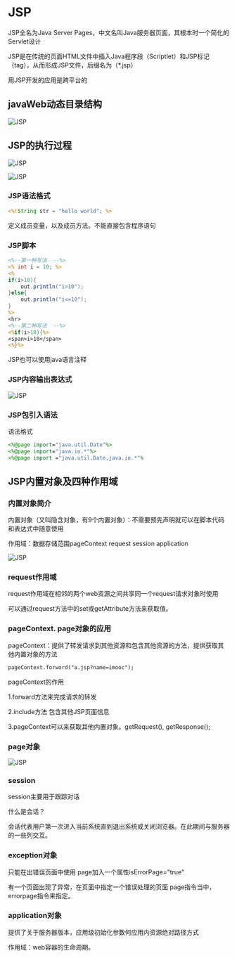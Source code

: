 # JSP

JSP全名为Java Server Pages，中文名叫Java服务器页面，其根本时一个简化的Servlet设计

JSP是在传统的页面HTML文件中插入Java程序段（Scriptlet）和JSP标记（tag），从而形成JSP文件，后缀名为（*.jsp）

用JSP开发的应用是跨平台的

## javaWeb动态目录结构

![JSP](https://admindian.github.io\images\posts\JSP\1.png)

## JSP的执行过程

![JSP](https://admindian.github.io\images\posts\JSP\2.png)

![JSP](https://admindian.github.io\images\posts\JSP\3.png)



### JSP语法格式

```jsp
<%!String str = "hello world"; %>
```

定义成员变量，以及成员方法。不能直接包含程序语句

### JSP脚本

```jsp
<%--第一种写法  --%>
<% int i = 10; %>
<%
if(i>10){
    out.println("i>10");
}else{
    out.println("i<=10");
}
%>
<hr>
<%--第二种写法  --%>
<%if(i>10){%>
<span>i>10</span>
<%}%>

```

JSP也可以使用java语言注释

### JSP内容输出表达式

![JSP](https://admindian.github.io\images\posts\JSP\4.png)

### JSP包引入语法

语法格式

```jsp
<%@page import="java.util.Date"%>
<%@page import="java.io.*"%>
<%@page import ="java.util.Date,java.io.*"%
```



## JSP内置对象及四种作用域

### 内置对象简介

内置对象（又叫隐含对象，有9个内置对象）：不需要预先声明就可以在脚本代码和表达式中随意使用

作用域：数据存储范围pageContext request  session application

![JSP](https://admindian.github.io\images\posts\JSP\5.png)



### request作用域

request作用域在相邻的两个web资源之间共享同一个request请求对象时使用

可以通过request方法中的set或getAttribute方法来获取值。

### pageContext. page对象的应用

pageContext：提供了转发请求到其他资源和包含其他资源的方法，提供获取其他内置对象的方法

```jsp
pageContext.forword("a.jsp?name=imooc");
```

pageContext的作用

1.forward方法来完成请求的转发

2.include方法 包含其他JSP页面信息

3.pageContext可以来获取其他内置对象。getRequest(),  getResponse();

### page对象

![JSP](https://admindian.github.io\images\posts\JSP\6.png)

### session

session主要用于跟踪对话

什么是会话？

会话代表用户第一次进入当前系统直到退出系统或关闭浏览器。在此期间与服务器的一些列交互。

### exception对象

只能在出错误页面中使用 page加入一个属性isErrorPage="true"

有一个页面出现了异常，在页面中指定一个错误处理的页面 page指令当中，errorpage指令来指定。

### application对象

提供了关于服务器版本，应用级初始化参数何应用内资源绝对路径方式

作用域：web容器的生命周期。

